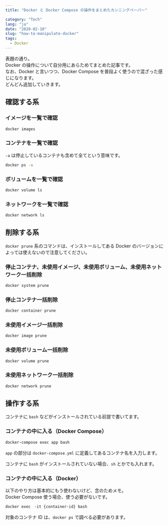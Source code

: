 ```yaml
---
title: "Docker と Docker Compose の操作をまとめたカンニングペーパー"

category: "Tech"
lang: "ja"
date: "2020-02-10"
slug: "how-to-manipulate-docker"
tags:
  - Docker
---
```


表題の通り。  
Docker の操作について自分用にあらためてまとめた記事です。  
なお、Docker と言いつつ、Docker Compose を普段よく使うので混ざった感じになります。  
どんどん追加していきます。

## 確認する系

### イメージを一覧で確認

```bash
docker images
```

### コンテナを一覧で確認

`-a` は停止しているコンテナも含めて全てという意味です。

```bash
docker ps -a
```

### ボリュームを一覧で確認

```bash
docker volume ls
```

### ネットワークを一覧で確認

```bash
docker network ls
```

## 削除する系

`docker prune` 系のコマンドは、インストールしてある Docker のバージョンによっては使えないので注意してください。

### 停止コンテナ、未使用イメージ、未使用ボリューム、未使用ネットワーク一括削除

```bash
docker system prune
```

### 停止コンテナ一括削除

```bash
docker container prune
```

### 未使用イメージ一括削除

```bash
docker image prune
```

### 未使用ボリューム一括削除

```bash
docker volume prune
```

### 未使用ネットワーク一括削除

```bash
docker network prune
```

## 操作する系

コンテナに `bash` などがインストールされている前提で書いてます。

### コンテナの中に入る（Docker Compose）

```bash
docker-compose exec app bash
```

`app` の部分は `docker-compose.yml` に定義してあるコンテナ名を入力します。

コンテナに `bash` がインストールされていない場合、`sh` とかでも入れます。

### コンテナの中に入る（Docker）

以下のやり方は基本的にもう使わないけど、念のためメモ。  
Docker Compose 使う場合、使う必要がないです。

```bash
docker exec　-it {container-id} bash
```

対象のコンテナ ID は、`docker ps` で調べる必要があります。
